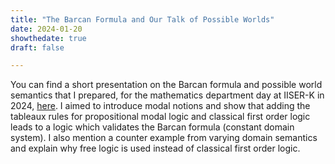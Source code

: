 ```yaml
---
title: "The Barcan Formula and Our Talk of Possible Worlds"
date: 2024-01-20
showthedate: true
draft: false

---
```


You can find a short presentation on the Barcan formula and possible world semantics that I prepared, for the mathematics department day at IISER-K in 2024, [here](/files/The_Barcan_Formula_and_Our_Talk_of_Possible_Worlds.pdf). I aimed to introduce modal notions and show that adding the tableaux rules for propositional modal logic and classical first order logic leads to a logic which validates the Barcan formula (constant domain system). I also mention a counter example from varying domain semantics and explain why free logic is used instead of classical first order logic.